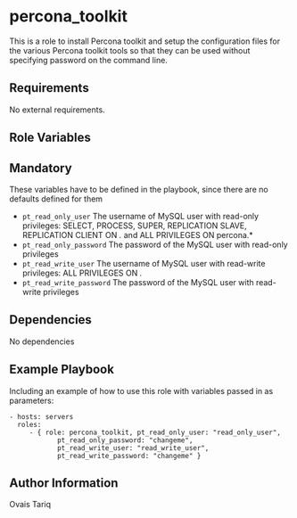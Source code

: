 percona_toolkit
===============
This is a role to install Percona toolkit and setup the configuration files for the various Percona toolkit tools so that they can be used without specifying password on the command line.

Requirements
------------

No external requirements.

Role Variables
--------------

## Mandatory
These variables have to be defined in the playbook, since there are no defaults defined for them
* `pt_read_only_user` The username of MySQL user with read-only privileges: SELECT, PROCESS, SUPER, REPLICATION SLAVE, REPLICATION CLIENT ON *.* and ALL PRIVILEGES ON percona.*
* `pt_read_only_password` The password of the MySQL user with read-only privileges
* `pt_read_write_user` The username of MySQL user with read-write privileges: ALL PRIVILEGES ON *.*
* `pt_read_write_password` The password of the MySQL user with read-write privileges

Dependencies
------------

No dependencies

Example Playbook
-------------------------

Including an example of how to use this role with variables passed in as parameters:

    - hosts: servers
      roles:
         - { role: percona_toolkit, pt_read_only_user: "read_only_user", 
                pt_read_only_password: "changeme", 
                pt_read_write_user: "read_write_user",
                pt_read_write_password: "changeme" }

Author Information
------------------

Ovais Tariq
